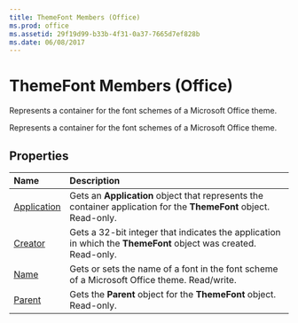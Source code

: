 ```yaml
---
title: ThemeFont Members (Office)
ms.prod: office
ms.assetid: 29f19d99-b33b-4f31-0a37-7665d7ef828b
ms.date: 06/08/2017
---
```



# ThemeFont Members (Office)
Represents a container for the font schemes of a Microsoft Office theme.

Represents a container for the font schemes of a Microsoft Office theme.


## Properties



|**Name**|**Description**|
|:-----|:-----|
|[Application](themefont-application-property-office.md)|Gets an **Application** object that represents the container application for the **ThemeFont** object. Read-only.|
|[Creator](themefont-creator-property-office.md)|Gets a 32-bit integer that indicates the application in which the **ThemeFont** object was created. Read-only.|
|[Name](themefont-name-property-office.md)|Gets or sets the name of a font in the font scheme of a Microsoft Office theme. Read/write.|
|[Parent](themefont-parent-property-office.md)|Gets the **Parent** object for the **ThemeFont** object. Read-only.|

